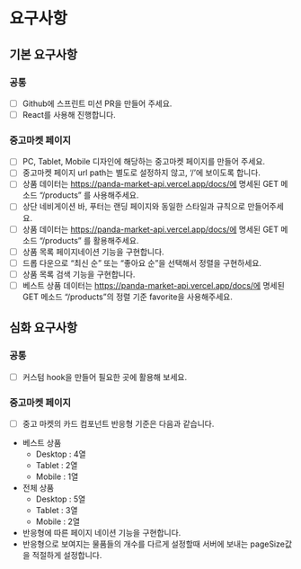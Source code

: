 # 요구사항

## 기본 요구사항

### 공통

- [ ] Github에 스프린트 미션 PR을 만들어 주세요.
- [ ] React를 사용해 진행합니다.

### 중고마켓 페이지

- [ ] PC, Tablet, Mobile 디자인에 해당하는 중고마켓 페이지를 만들어 주세요.
- [ ] 중고마켓 페이지 url path는 별도로 설정하지 않고, ‘/’에 보이도록 합니다.
- [ ] 상품 데이터는 https://panda-market-api.vercel.app/docs/에 명세된 GET 메소드 “/products” 를 사용해주세요.
- [ ] 상단 네비게이션 바, 푸터는 랜딩 페이지와 동일한 스타일과 규칙으로 만들어주세요.
- [ ] 상품 데이터는 https://panda-market-api.vercel.app/docs/에 명세된 GET 메소드 “/products” 를 활용해주세요.
- [ ] 상품 목록 페이지네이션 기능을 구현합니다.
- [ ] 드롭 다운으로 “최신 순” 또는 “좋아요 순”을 선택해서 정렬을 구현하세요.
- [ ] 상품 목록 검색 기능을 구현합니다.
- [ ] 베스트 상품 데이터는 https://panda-market-api.vercel.app/docs/에 명세된 GET 메소드 “/products”의 정렬 기준 favorite을 사용해주세요.

## 심화 요구사항

### 공통

- [ ] 커스텀 hook을 만들어 필요한 곳에 활용해 보세요.

### 중고마켓 페이지

- [ ] 중고 마켓의 카드 컴포넌트 반응형 기준은 다음과 같습니다.
- 베스트 상품
  - Desktop : 4열
  - Tablet : 2열
  - Mobile : 1열
- 전체 상품
  - Desktop : 5열
  - Tablet : 3열
  - Mobile : 2열
- 반응형에 따른 페이지 네이션 기능을 구현합니다.
- 반응형으로 보여지는 물품들의 개수를 다르게 설정할때 서버에 보내는 pageSize값을 적절하게 설정합니다.
